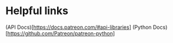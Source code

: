# Helpful links
(API Docs)[https://docs.patreon.com/#api-libraries]
(Python Docs)[https://github.com/Patreon/patreon-python]